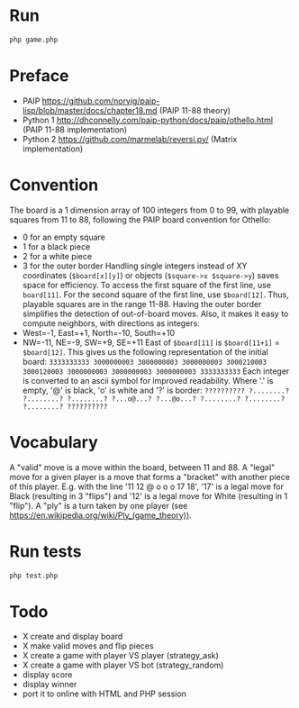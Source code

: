 # Run
```bash
php game.php
```

# Preface
- PAIP https://github.com/norvig/paip-lisp/blob/master/docs/chapter18.md (PAIP 11-88 theory)
- Python 1 http://dhconnelly.com/paip-python/docs/paip/othello.html (PAIP 11-88 implementation)
- Python 2 https://github.com/marmelab/reversi.py/ (Matrix implementation)

# Convention
The board is a 1 dimension array of 100 integers from 0 to 99, with playable squares from 11 to 88, following the PAIP board convention for Othello:
- 0 for an empty square
- 1 for a black piece
- 2 for a white piece
- 3 for the outer border
Handling single integers instead of XY coordinates (`$board[x][y]`) or objects (`$square->x $square->y`) saves space for efficiency.
To access the first square of the first line, use `board[11]`. For the second square of the first line, use `$board[12]`. Thus, playable squares are in the range 11-88.
Having the outer border simplifies the detection of out-of-board moves.
Also, it makes it easy to compute neighbors, with directions as integers:
- West=-1, East=+1, North=-10, South=+10
- NW=-11, NE=-9, SW=+9, SE=+11
East of `$board[11]` is `$board[11+1]` = `$board[12]`.
This gives us the following representation of the initial board:
`3333333333
3000000003
3000000003
3000000003
3000210003
3000120003
3000000003
3000000003
3000000003
3333333333`
Each integer is converted to an ascii symbol for improved readability. Where '.' is empty, '@' is black, 'o' is white and '?' is border:
`??????????
?........?
?........?
?........?
?...o@...?
?...@o...?
?........?
?........?
?........?
??????????`

# Vocabulary
A "valid" move is a move within the board, between 11 and 88.
A "legal" move for a given player is a move that forms a "bracket" with another piece of this player. E.g. with the line '11 12 @ o o o 17 18', '17' is a legal move for Black (resulting in 3 "flips") and '12' is a legal move for White (resulting in 1 "flip").
A "ply" is a turn taken by one player (see https://en.wikipedia.org/wiki/Ply_(game_theory)).

# Run tests
```bash
php test.php
```

# Todo
- X create and display board
- X make valid moves and flip pieces
- X create a game with player VS player (strategy_ask)
- X create a game with player VS bot (strategy_random)
- display score
- display winner
- port it to online with HTML and PHP session
